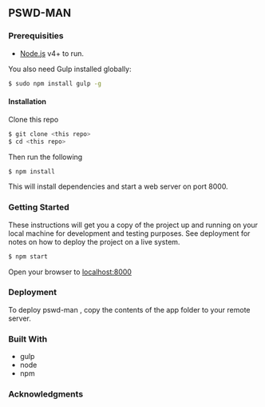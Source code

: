 ## PSWD-MAN

### Prerequisities

* [Node.js](https://nodejs.org/) v4+ to run.

You also need Gulp installed globally:
```sh
$ sudo npm install gulp -g
```

#### Installation
Clone this repo
```sh
$ git clone <this repo>
$ cd <this repo> 
```
Then run the following
```sh
$ npm install 
```
This will install dependencies and start a web server on port 8000.


### Getting Started
These instructions will get you a copy of the project up and running on your local machine for development and testing purposes.
See deployment for notes on how to deploy the project on a live system.

```sh
$ npm start
```
Open your browser to [localhost:8000](localhost:8000)

### Deployment
To deploy pswd-man , copy the contents of the app folder to your remote server.

### Built With
* gulp
* node 
* npm

### Acknowledgments
